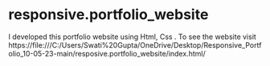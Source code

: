 # responsive.portfolio_website
I developed this portfolio website using Html, Css  . To see the website visit https://file:///C:/Users/Swati%20Gupta/OneDrive/Desktop/Responsive_Portfolio_10-05-23-main/resposive.portfolio_website/index.html/
